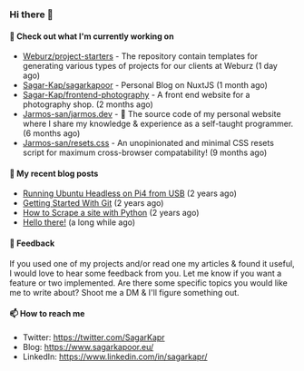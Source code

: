### Hi there 👋

#### 👷 Check out what I'm currently working on

- [Weburz/project-starters](https://github.com/Weburz/project-starters) - The repository contain templates for generating various types of projects for our clients at Weburz (1 day ago)
- [Sagar-Kap/sagarkapoor](https://github.com/Sagar-Kap/sagarkapoor) - Personal Blog on NuxtJS (1 month ago)
- [Sagar-Kap/frontend-photography](https://github.com/Sagar-Kap/frontend-photography) - A front end website for a photography shop. (2 months ago)
- [Jarmos-san/jarmos.dev](https://github.com/Jarmos-san/jarmos.dev) - 👨 The source code of my personal website where I share my knowledge &amp; experience as a self-taught programmer. (6 months ago)
- [Jarmos-san/resets.css](https://github.com/Jarmos-san/resets.css) - An unopinionated and minimal CSS resets script for maximum cross-browser compatability! (9 months ago)


#### 📜 My recent blog posts

- [Running Ubuntu Headless on Pi4 from USB](https://www.sagarkapoor.eu/raspberry-pi4-headless-ubuntu-from-usb/) (2 years ago)
- [Getting Started With Git](https://www.sagarkapoor.eu/getting-started-with-git/) (2 years ago)
- [How to Scrape a site with Python](https://www.sagarkapoor.eu/how-to-scrape-with-python/) (2 years ago)
- [Hello there!](https://www.sagarkapoor.eu/about/) (a long while ago)


#### 💬 Feedback

If you used one of my projects and/or read one my articles & found it useful, I would love to hear some feedback from you. Let me know if you want a feature or two implemented. Are there some specific topics you would like me to write about? Shoot me a DM & I'll figure something out.

#### 📫 How to reach me

- Twitter: https://twitter.com/SagarKapr
- Blog: https://www.sagarkapoor.eu/
- LinkedIn: https://www.linkedin.com/in/sagarkapr/